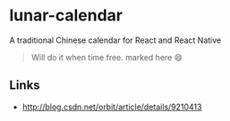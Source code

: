 # lunar-calendar
A traditional Chinese calendar for React and React Native

> Will do it when time free. marked here :smile:

## Links

- http://blog.csdn.net/orbit/article/details/9210413
